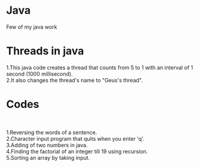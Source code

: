 # Java
Few of my java work

# Threads in java

1.This java code creates a thread that counts from 5 to 1 with an interval of 1 second (1000 millisecond).
<br>
2.It also changes the thread's name to "Geus's thread".
<br>

# Codes
<br>

1.Reversing the words of a sentence.
<br>
2.Character input program that quits when you enter 'q'.
<br>
3.Adding of two numbers in java.
<br>
4.Finding the factorial of an integer till 19 using recursion.
<br>
5.Sorting an array by taking input.
<br>
